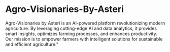 # Agro-Visionaries-By-Asteri
Agro-Visionaries by Asteri is an AI-powered platform revolutionizing modern agriculture. By leveraging cutting-edge AI and data analytics, it provides smart insights, optimizes farming processes, and enhances productivity. Our mission is to empower farmers with intelligent solutions for sustainable and efficient agriculture."
